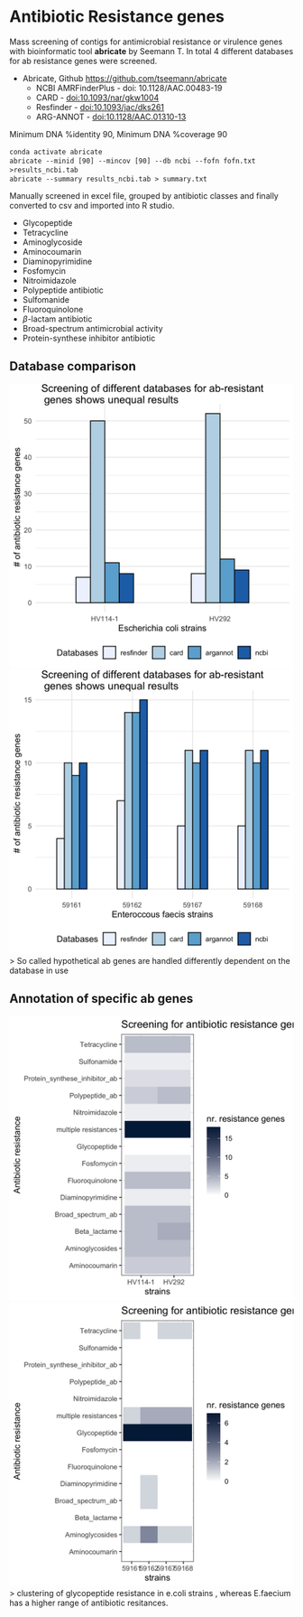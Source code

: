 Antibiotic Resistance genes
===========================

Mass screening of contigs for antimicrobial resistance or virulence
genes with bioinformatic tool **abricate** by Seemann T. In total 4
different databases for ab resistance genes were screened.

-   Abricate, Github
    <a href="https://github.com/tseemann/abricate" class="uri">https://github.com/tseemann/abricate</a>
    -   NCBI AMRFinderPlus - doi: 10.1128/AAC.00483-19
    -   CARD -
        <a href="doi:10.1093/nar/gkw1004" class="uri">doi:10.1093/nar/gkw1004</a>
    -   Resfinder -
        <a href="doi:10.1093/jac/dks261" class="uri">doi:10.1093/jac/dks261</a>
    -   ARG-ANNOT -
        <a href="doi:10.1128/AAC.01310-13" class="uri">doi:10.1128/AAC.01310-13</a>

Minimum DNA %identity 90, Minimum DNA %coverage 90

    conda activate abricate
    abricate --minid [90] --mincov [90] --db ncbi --fofn fofn.txt >results_ncbi.tab
    abricate --summary results_ncbi.tab > summary.txt

Manually screened in excel file, grouped by antibiotic classes and
finally converted to csv and imported into R studio.

-   Glycopeptide
-   Tetracycline
-   Aminoglycoside
-   Aminocoumarin
-   Diaminopyrimidine
-   Fosfomycin
-   Nitroimidazole
-   Polypeptide antibiotic
-   Sulfomanide
-   Fluoroquinolone
-   *β*-lactam antibiotic
-   Broad-spectrum antimicrobial activity
-   Protein-synthese inhibitor antibiotic

Database comparison
-------------------

![](result_databases_coli.png) ![](result_databases_faecis.png) &gt; So
called hypothetical ab genes are handled differently dependent on the
database in use

Annotation of specific ab genes
-------------------------------

![](result_abscreening_coli.png) ![](result_abscreening_faecis.png) &gt;
clustering of glycopeptide resistance in e.coli strains , whereas
E.faecium has a higher range of antibiotic resitances.
